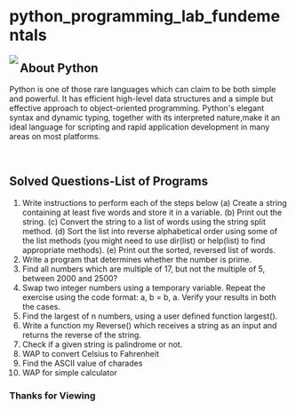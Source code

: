 # python_programming_lab_fundementals

<img align="left" src="https://img.icons8.com/color-glass/200/000000/python.png"/>

## About Python 

Python is one of those rare languages which can claim to be both simple and powerful.
It has efficient high-level data structures and a simple but effective approach to object-oriented programming. Python's elegant syntax and dynamic typing, 
together with its interpreted nature,make it an ideal language for scripting and rapid application development in many areas on most platforms.

<br/>

## Solved Questions-List of Programs

1. Write instructions to perform each of the steps below
(a) Create a string containing at least five words and store it in a variable.
(b) Print out the string.
(c) Convert the string to a list of words using the string split method.
(d) Sort the list into reverse alphabetical order using some of the list
methods (you might need to use dir(list) or help(list) to find appropriate
methods).
(e) Print out the sorted, reversed list of words.
2. Write a program that determines whether the number is prime.
3. Find all numbers which are multiple of 17, but not the multiple of 5, between
   2000 and 2500?
4. Swap two integer numbers using a temporary variable. Repeat the exercise
   using the code format: a, b = b, a. Verify your results in both the cases.
5. Find the largest of n numbers, using a user defined function largest().
6. Write a function my Reverse() which receives a string as an input and returns
   the reverse of the string.
7. Check if a given string is palindrome or not.
8. WAP to convert Celsius to Fahrenheit
9. Find the ASCII value of charades
10. WAP for simple calculator 

### Thanks for Viewing
